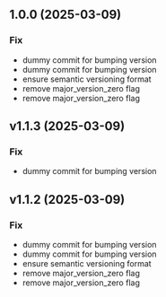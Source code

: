 ## 1.0.0 (2025-03-09)

### Fix

- dummy commit for bumping version
- dummy commit for bumping version
- ensure semantic versioning format
- remove major_version_zero flag
- remove major_version_zero flag

## v1.1.3 (2025-03-09)

### Fix

- dummy commit for bumping version

## v1.1.2 (2025-03-09)

### Fix

- dummy commit for bumping version
- dummy commit for bumping version
- ensure semantic versioning format
- remove major_version_zero flag
- remove major_version_zero flag
